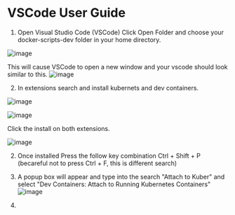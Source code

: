 # VSCode User Guide

1. Open Visual Studio Code (VSCode)
Click Open Folder  and choose your docker-scripts-dev folder in your home directory.

![image](https://github.com/user-attachments/assets/212a27fb-92b3-4799-80e5-2ca9e995e1bd)

This will cause VSCode to open a new window and your vscode should look similar to this.
![image](https://github.com/user-attachments/assets/a89c1c7f-7820-4073-b22b-edcf7b5100cf)

2. In extensions search and install kubernets and dev containers.

![image](https://github.com/user-attachments/assets/0be8736c-9565-41b8-bf9b-81037699fcd4)

![image](https://github.com/user-attachments/assets/cd287515-9a35-4232-92dc-a1f8200fb652)

Click the install on both extensions.

![image](https://github.com/user-attachments/assets/26db42ee-e4f7-42ab-bae1-efa4814dfb2f)


2. Once installed Press the follow key combination Ctrl + Shift + P (becareful not to press Ctrl + F, this is different search)

3. A popup box will appear and type into the search "Attach to Kuber" and select "Dev Containers: Attach to Running Kubernetes Containers"
![image](https://github.com/user-attachments/assets/69d2fcdf-d99a-456f-b492-b882ea76248c)

4. 
